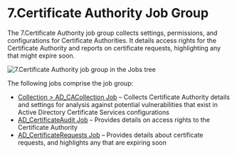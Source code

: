 # 7.Certificate Authority Job Group

The 7.Certificate Authority job group collects settings, permissions, and configurations for
Certificate Authorities. It details access rights for the Certificate Authority and reports on
certificate requests, highlighting any that might expire soon.

![7.Certificate Authority job group in the Jobs tree](/img/product_docs/accessanalyzer/12.0/admin/hostmanagement/jobstree.webp)

The following jobs comprise the job group:

- [Collection > AD_CACollection Job](/docs/accessanalyzer/12.0/solutions/activedirectory/certificateauthority/ad_cacollection.md) – Collects Certificate Authority details
  and settings for analysis against potential vulnerabilities that exist in Active Directory
  Certificate Services configurations
- [AD_CertificateAudit Job](/docs/accessanalyzer/12.0/solutions/activedirectory/certificateauthority/ad_certificateaudit.md) – Provides details on access rights to the
  Certificate Authority
- [AD_CertificateRequests Job](/docs/accessanalyzer/12.0/solutions/activedirectory/certificateauthority/ad_certificaterequests.md) – Provides details about certificate
  requests, and highlights any that are expiring soon
